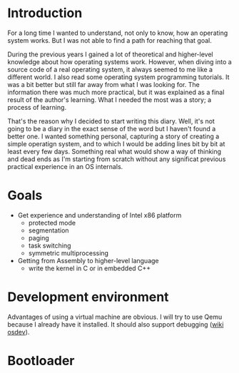 # Introduction

For a long time I wanted to understand, not only to know, how an
operating system works. But I was not able to find a path for reaching
that goal.

During the previous years I gained a lot of theoretical and
higher-level knowledge about how operating systems work. However, when
diving into a source code of a real operating system, it always seemed
to me like a different world. I also read some operating system
programming tutorials. It was a bit better but still far away from
what I was looking for. The information there was much more practical,
but it was explained as a final result of the author's learning. What
I needed the most was a story; a process of learning.

That's the reason why I decided to start writing this diary. Well,
it's not going to be a diary in the exact sense of the word but I
haven't found a better one. I wanted something personal, capturing a
story of creating a simple operatign system, and to which I would be
adding lines bit by bit at least every few days. Something real what
would show a way of thinking and dead ends as I'm starting from
scratch without any significat previous practical experience in an OS
internals.

# Goals

- Get experience and understanding of Intel x86 platform
    - protected mode
	- segmentation
	- paging
	- task switching
	- symmetric multiprocessing
- Getting from Assembly to higher-level language
    - write the kernel in C or in embedded C++

# Development environment

Advantages of using a virtual machine are obvious. I will try to use
Qemu because I already have it installed. It should also support
debugging ([wiki osdev](https://wiki.osdev.org/QEMU)).

# Bootloader
